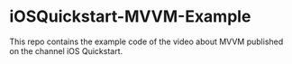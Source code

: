 # iOSQuickstart-MVVM-Example
This repo contains the example code of the video about MVVM published on the channel iOS Quickstart.
